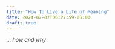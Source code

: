 ```yaml
---
title: "How To Live a Life of Meaning"
date: 2024-02-07T06:27:59-05:00
draft: true
---
```


... _how and why_